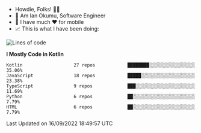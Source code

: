 
* Howdie, Folks! 👋🤓
* 🤪 Am Ian Okumu, Software Engineer
* 📱 I have much ❤️ for mobile
* 📈 This is what I have been doing:
  
<!-- <a href="https://otsembo.github.io/OtsemboPortfolio/" style="margin-right:.5%; margin-top=.5%;">
  <img align="center" src="https://github-readme-stats.vercel.app/api/top-langs/?username=otsembo&layout=compact" />
</a> -->

<!--START_SECTION:waka-->
![Lines of code](https://img.shields.io/badge/From%20Hello%20World%20I%27ve%20Written-698%20Thousand%20lines%20of%20code-blue)

**I Mostly Code in Kotlin** 

```text
Kotlin                   27 repos            ████████░░░░░░░░░░░░░░░░░   35.06% 
JavaScript               18 repos            █████░░░░░░░░░░░░░░░░░░░░   23.38% 
TypeScript               9 repos             ███░░░░░░░░░░░░░░░░░░░░░░   11.69% 
Python                   6 repos             ██░░░░░░░░░░░░░░░░░░░░░░░   7.79% 
HTML                     6 repos             ██░░░░░░░░░░░░░░░░░░░░░░░   7.79%

```



 Last Updated on 16/09/2022 18:49:57 UTC
<!--END_SECTION:waka-->

<br />
<br />
<br />
<br />
<br />
  
  </div>
<!---
otsembo/otsembo is a ✨ special ✨ repository because its `README.md` (this file) appears on your GitHub profile.
You can click the Preview link to take a look at your changes.
--->

